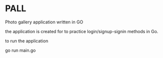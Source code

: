 # PALL

Photo gallery application written in GO

the application is created for to practice login/signup-signin methods in Go.


to run the application

go run main.go